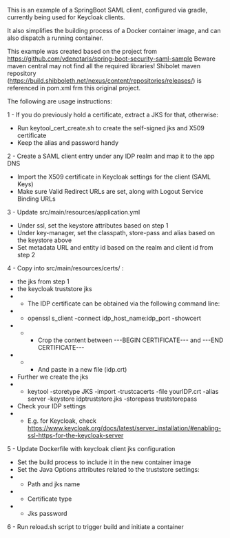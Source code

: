 This is an example of a SpringBoot SAML client, configured via gradle, currently being used for Keycloak clients.

It also simplifies the building process of a Docker container image, and can also dispatch a running container.

This example was created based on the project from https://github.com/vdenotaris/spring-boot-security-saml-sample
Beware maven central may not find all the required libraries!  Shibolet maven repository (https://build.shibboleth.net/nexus/content/repositories/releases/) is referenced in pom.xml frm this original project.


The following are usage instructions:


1 - If you do previously hold a certificate, extract a JKS for that, otherwise:

* Run keytool_cert_create.sh to create the self-signed jks and X509 certificate
* Keep the alias and password handy

2 - Create a SAML client entry under any IDP realm and map it to the app DNS

* Import the X509 certificate in Keycloak settings for the client (SAML Keys)
* Make sure Valid Redirect URLs are set, along with Logout Service Binding URLs

3 - Update src/main/resources/application.yml

* Under ssl, set the keystore attributes based on step 1
* Under key-manager, set the classpath, store-pass and alias based on the keystore above
* Set metadata URL and entity id based on the realm and client id from step 2

4 - Copy into src/main/resources/certs/ :

* the jks from step 1
* the keycloak truststore jks
* * The IDP certificate can be obtained via the following command line:
 * *  openssl s_client -connect idp_host_name:idp_port -showcert
* * *   Crop the content between ---BEGIN CERTIFICATE--- and ---END CERTIFICATE---
* * *  And paste in a new file (idp.crt)
* Further we create the jks
* *    keytool -storetype JKS -import -trustcacerts -file yourIDP.crt -alias server -keystore idptruststore.jks -storepass truststorepass
* Check your IDP settings
* *    E.g. for Keycloak, check https://www.keycloak.org/docs/latest/server_installation/#enabling-ssl-https-for-the-keycloak-server

5 - Update Dockerfile with keycloak client jks configuration

* Set the build process to include it in the new container image
* Set the Java Options attributes related to the truststore settings:
* *  Path and jks name
* *  Certificate type
* *  Jks password

6 - Run reload.sh script to trigger build and initiate a container


